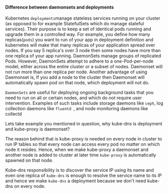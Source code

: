 #### Difference between daemonsets and deployments
Kubernetes ```deployments```manage stateless services running on your cluster (as opposed to for example StatefulSets which do manage stateful services). Their purpose is to keep a set of identical pods running and upgrade them in a controlled way. For example, you define how many replicas(```pods```) you want to run of your app in deployment definition and kubernetes will make that many replicas of your application spread over nodes. If you say 5 replica's over 3 node then some nodes have more than one replica of your app running.
DaemonSets manage groups of replicated Pods. However, DaemonSets attempt to adhere to a one-Pod-per-node model, either across the entire cluster or a subset of nodes. Daemonset will not run more than one replica per node. Another advantage of using Daemonset is, If you add a node to the cluster then Daemonset will automatically spawn pod on that node, which deployment will not do.

``` DaemonSets ``` are useful for deploying ongoing background tasks that you need to run on all or certain nodes, and which do not require user intervention. Examples of such tasks include storage daemons like ``` ceph ```, log collection daemons like ```fluentd ```, and node monitoring daemons like collectd

Lets take example you mentioned in question, why kube-dns is deployment and kube-proxy is daemonset?

The reason behind that is kube-proxy is needed on every node in cluster to run IP tables so that every node can access every pod no matter on which node it resides. Hence, when we make kube-proxy a daemonset and another node is added to cluster at later time ``` kube-proxy ``` is automatically spawned on that node.

Kube-dns responsibility is to discover the service IP using its name and even one replica of ``` kube-dns ``` is enough to resolve the service name to its IP and hence we make ``` kube-dns ``` a deployment because we don't need kube-dns on every node.
